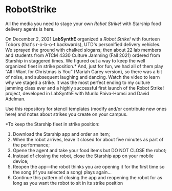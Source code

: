 # RobotStrike
<p>All the media you need to stage your own <em>Robot Strike!</em> with Starship food delivery agents is here.</p>

<p>On December 2, 2021 <b>LabSynthE</b> organized a <em>Robot Strike!</em> with fourteen Tobors (that's r-o-b-o-t backwards), UTD's personified delivery vehicles. We sprayed the ground with chalked slogans; then about 22 lab members and students from ATCM 4330 Culture Jamming (Fall 2021) ordered from Starship in staggered times. We figured out a way to keep the well organized fleet in strike position.* And, just for fun, we had all of them play “All I Want for Christmas is You” (Mariah Carey version), so there was a bit of noise, and subsequent laughing and dancing. Watch the video to learn why we staged a strike. It was the most perfect ending to my culture jamming class ever and a highly successful first launch of the Robot Strike! project, developed in LabSynthE with Murilo Paiva-Homsi and David Adelman.</p>

<p>Use this repository for stencil templates (modify and/or contribute new ones here) and notes about strikes you create on your campus.</p>

<p>*To keep the Starship fleet in strike position:</p>
<ol>
  <li>Download the Starship app and order an item; </li>
  <li>When the robot arrives, leave it closed for about five minutes as part of the performance; </li>
   <li>Opene the agent and take your food items but DO NOT CLOSE the robot; </li>
     <li>Instead of closing the robot, close the Starship app on your mobile device; </li>
       <li>Reopen the app—the robot thinks you are opening it for the first time so the song (if you selected a song) plays again...</li>
         <li>Continue this pattern of closing the app and reopening the robot for as long as you want the robot to sit in its strike position</li>
  </ol>
  

